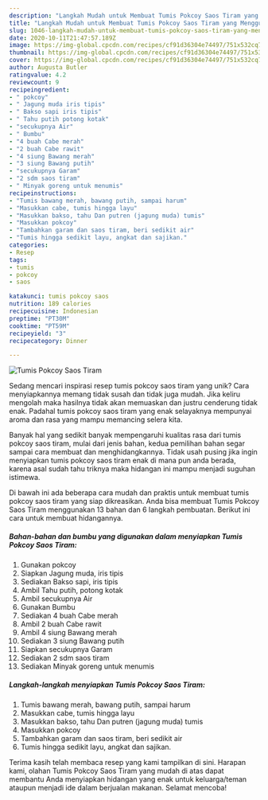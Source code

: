 ```yaml
---
description: "Langkah Mudah untuk Membuat Tumis Pokcoy Saos Tiram yang Menggugah Selera"
title: "Langkah Mudah untuk Membuat Tumis Pokcoy Saos Tiram yang Menggugah Selera"
slug: 1046-langkah-mudah-untuk-membuat-tumis-pokcoy-saos-tiram-yang-menggugah-selera
date: 2020-10-11T21:47:57.189Z
image: https://img-global.cpcdn.com/recipes/cf91d36304e74497/751x532cq70/tumis-pokcoy-saos-tiram-foto-resep-utama.jpg
thumbnail: https://img-global.cpcdn.com/recipes/cf91d36304e74497/751x532cq70/tumis-pokcoy-saos-tiram-foto-resep-utama.jpg
cover: https://img-global.cpcdn.com/recipes/cf91d36304e74497/751x532cq70/tumis-pokcoy-saos-tiram-foto-resep-utama.jpg
author: Augusta Butler
ratingvalue: 4.2
reviewcount: 9
recipeingredient:
- " pokcoy"
- " Jagung muda iris tipis"
- " Bakso sapi iris tipis"
- " Tahu putih potong kotak"
- "secukupnya Air"
- " Bumbu"
- "4 buah Cabe merah"
- "2 buah Cabe rawit"
- "4 siung Bawang merah"
- "3 siung Bawang putih"
- "secukupnya Garam"
- "2 sdm saos tiram"
- " Minyak goreng untuk menumis"
recipeinstructions:
- "Tumis bawang merah, bawang putih, sampai harum"
- "Masukkan cabe, tumis hingga layu"
- "Masukkan bakso, tahu Dan putren (jagung muda) tumis"
- "Masukkan pokcoy"
- "Tambahkan garam dan saos tiram, beri sedikit air"
- "Tumis hingga sedikit layu, angkat dan sajikan."
categories:
- Resep
tags:
- tumis
- pokcoy
- saos

katakunci: tumis pokcoy saos 
nutrition: 189 calories
recipecuisine: Indonesian
preptime: "PT30M"
cooktime: "PT59M"
recipeyield: "3"
recipecategory: Dinner

---
```



![Tumis Pokcoy Saos Tiram](https://img-global.cpcdn.com/recipes/cf91d36304e74497/751x532cq70/tumis-pokcoy-saos-tiram-foto-resep-utama.jpg)

Sedang mencari inspirasi resep tumis pokcoy saos tiram yang unik? Cara menyiapkannya memang tidak susah dan tidak juga mudah. Jika keliru mengolah maka hasilnya tidak akan memuaskan dan justru cenderung tidak enak. Padahal tumis pokcoy saos tiram yang enak selayaknya mempunyai aroma dan rasa yang mampu memancing selera kita.



Banyak hal yang sedikit banyak mempengaruhi kualitas rasa dari tumis pokcoy saos tiram, mulai dari jenis bahan, kedua pemilihan bahan segar sampai cara membuat dan menghidangkannya. Tidak usah pusing jika ingin menyiapkan tumis pokcoy saos tiram enak di mana pun anda berada, karena asal sudah tahu triknya maka hidangan ini mampu menjadi suguhan istimewa.


Di bawah ini ada beberapa cara mudah dan praktis untuk membuat tumis pokcoy saos tiram yang siap dikreasikan. Anda bisa membuat Tumis Pokcoy Saos Tiram menggunakan 13 bahan dan 6 langkah pembuatan. Berikut ini cara untuk membuat hidangannya.

<!--inarticleads1-->

##### Bahan-bahan dan bumbu yang digunakan dalam menyiapkan Tumis Pokcoy Saos Tiram:

1. Gunakan  pokcoy
1. Siapkan  Jagung muda, iris tipis
1. Sediakan  Bakso sapi, iris tipis
1. Ambil  Tahu putih, potong kotak
1. Ambil secukupnya Air
1. Gunakan  Bumbu
1. Sediakan 4 buah Cabe merah
1. Ambil 2 buah Cabe rawit
1. Ambil 4 siung Bawang merah
1. Sediakan 3 siung Bawang putih
1. Siapkan secukupnya Garam
1. Sediakan 2 sdm saos tiram
1. Sediakan  Minyak goreng untuk menumis




<!--inarticleads2-->

##### Langkah-langkah menyiapkan Tumis Pokcoy Saos Tiram:

1. Tumis bawang merah, bawang putih, sampai harum
1. Masukkan cabe, tumis hingga layu
1. Masukkan bakso, tahu Dan putren (jagung muda) tumis
1. Masukkan pokcoy
1. Tambahkan garam dan saos tiram, beri sedikit air
1. Tumis hingga sedikit layu, angkat dan sajikan.




Terima kasih telah membaca resep yang kami tampilkan di sini. Harapan kami, olahan Tumis Pokcoy Saos Tiram yang mudah di atas dapat membantu Anda menyiapkan hidangan yang enak untuk keluarga/teman ataupun menjadi ide dalam berjualan makanan. Selamat mencoba!
